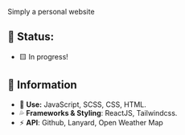 Simply a personal website

## 💢 Status: 
- 🟨 In progress!
## 🍃 Information
- 🧨 **Use:** JavaScript, SCSS, CSS, HTML.
- 💦 **Frameworks & Styling**: ReactJS, Tailwindcss.
- ⚡ **API**: Github, Lanyard, Open Weather Map
